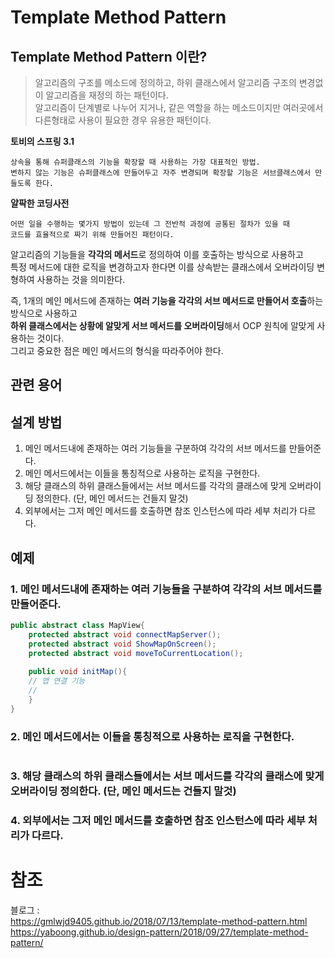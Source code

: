 # Template Method Pattern   

## Template Method Pattern 이란?   
> 알고리즘의 구조를 메소드에 정의하고, 하위 클래스에서 알고리즘 구조의 변경없이 알고리즘을 재정의 하는 패턴이다.     
> 알고리즘이 단계별로 나누어 지거나, 같은 역할을 하는 메소드이지만 여러곳에서 다른형태로 사용이 필요한 경우 유용한 패턴이다.    
 
**토비의 스프링 3.1**      
```
상속을 통해 슈퍼클래스의 기능을 확장할 때 사용하는 가장 대표적인 방법.           
변하지 않는 기능은 슈퍼클래스에 만들어두고 자주 변경되며 확장할 기능은 서브클래스에서 만들도록 한다.      
```    

**얄팍한 코딩사전**   
```
어떤 일을 수행하는 몇가지 방법이 있는데 그 전반적 과정에 공통된 절차가 있을 때   
코드를 효율적으로 짜기 위해 만들어진 패턴이다.   
```
   
알고리즘의 기능들을 **각각의 메서드**로 정의하여 이를 호출하는 방식으로 사용하고       
특정 메서드에 대한 로직을 변경하고자 한다면 이를 상속받는 클래스에서 오버라이딩 변형하여 사용하는 것을 의미한다.       

즉, 1개의 메인 메서드에 존재하는 **여러 기능을 각각의 서브 메서드로 만들어서 호출**하는 방식으로 사용하고     
**하위 클래스에서는 상황에 알맞게 서브 메서드를 오버라이딩**해서 OCP 원칙에 알맞게 사용하는 것이다.         
그리고 중요한 점은 메인 메서드의 형식을 따라주어야 한다.   
    
## 관련 용어  



## 설계 방법 
1. 메인 메서드내에 존재하는 여러 기능들을 구분하여 각각의 서브 메서드를 만들어준다.     
2. 메인 메서드에서는 이들을 통칭적으로 사용하는 로직을 구현한다.      
3. 해당 클래스의 하위 클래스들에서는 서브 메서드를 각각의 클래스에 맞게 오버라이딩 정의한다. (단, 메인 메서드는 건들지 말것)    
4. 외부에서는 그저 메인 메서드를 호출하면 참조 인스턴스에 따라 세부 처리가 다르다.


## 예제 
### 1. 메인 메서드내에 존재하는 여러 기능들을 구분하여 각각의 서브 메서드를 만들어준다.       
```java
public abstract class MapView{
    protected abstract void connectMapServer();
    protected abstract void ShowMapOnScreen();
    protected abstract void moveToCurrentLocation();
    
    public void initMap(){
    // 맵 연결 기능
    // 
    }
}
```
### 2. 메인 메서드에서는 이들을 통칭적으로 사용하는 로직을 구현한다.
```java

```
### 3. 해당 클래스의 하위 클래스들에서는 서브 메서드를 각각의 클래스에 맞게 오버라이딩 정의한다. (단, 메인 메서드는 건들지 말것)
### 4. 외부에서는 그저 메인 메서드를 호출하면 참조 인스턴스에 따라 세부 처리가 다르다.



# 참조 
블로그 :    
https://gmlwjd9405.github.io/2018/07/13/template-method-pattern.html       
https://yaboong.github.io/design-pattern/2018/09/27/template-method-pattern/       
